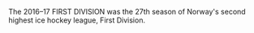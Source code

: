 The 2016–17 FIRST DIVISION was the 27th season of Norway's second highest ice hockey league, First Division.
